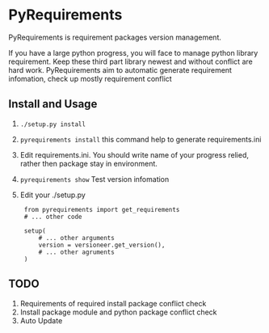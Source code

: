 # PyRequirements

PyRequirements is requirement packages version management.

If you have a large python progress, you will face to manage python
library requirement.
Keep these third part library newest and without conflict are
hard work.
PyRequirements aim to automatic generate requirement infomation,
check up mostly requirement conflict

## Install and Usage

1. `./setup.py install`
1. `pyrequirements install` this command help to generate requirements.ini
1. Edit requirements.ini. You should write name of your progress relied, rather then package stay in environment.
1. `pyrequirements show` Test version infomation
1. Edit your ./setup.py

        from pyrequirements import get_requirements
        # ... other code

        setup(
            # ... other arguments
            version = versioneer.get_version(),
            # ... other agruments
        )


## TODO
1. Requirements of required install package conflict check
1. Install package module and python package conflict check
1. Auto Update


